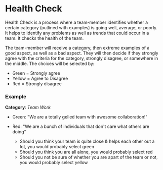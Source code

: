 # Health Check

Health Check is a process where a team-member identifies whether a certain category (outlined with examples)  is going well, average, or poorly. It helps to identify any problems as well as trends that could occur in a team. It checks the health of the team.

The team-member will receive a category, then extreme examples of a good aspect, as well as a bad aspect. They will then decide if they strongly agree with the criteria for the category, strongly disagree, or somewhere in the middle. The choices will be selected by:

- Green = Strongly agree
- Yellow = Agree to Disagree
- Red = Strongly disagree

### Example

**Category**: *Team Work*

- Green: "We are a totally gelled team with awesome collaboration!"

- Red: "We are a bunch of individuals that don't care what others are doing"

  

    - Should you think your team is quite close & helps each other out a lot, you would probably select green
    - Should you think you are all alone, you would probably select red
    - Should you not be sure of whether you are apart of the team or not, you would probably select yellow
